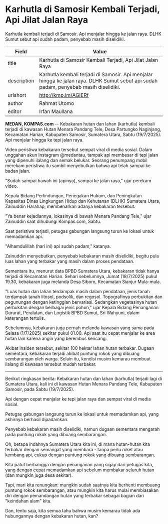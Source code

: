 # Karhutla di Samosir Kembali Terjadi, Api Jilat Jalan Raya

Karhutla kembali terjadi di Samosir. Api menjalar hingga ke jalan raya. DLHK Sumut sebut api sudah padam, penyebab masih diselidiki.

| Field       | Value                                                       |
|-------------|-------------------------------------------------------------|
| title       | Karhutla di Samosir Kembali Terjadi, Api Jilat Jalan Raya |
| description | Karhutla kembali terjadi di Samosir. Api menjalar hingga ke jalan raya. DLHK Sumut sebut api sudah padam, penyebab masih diselidiki. |
| urlshort    | http://kmp.im/AGIERf |
| author      | Rahmat Utomo |
| editor      | Irfan Maullana |

**MEDAN, KOMPAS.com** -- Kebakaran hutan dan lahan (karhutla) kembali terjadi di kawasan Hutan Menara Pandang Tele, Desa Partungko Naginjang, Kecamatan Harian, Kabupaten Samosir, Sumatera Utara, Sabtu (19/7/2025). Api menjalar hingga ke tepi jalan raya.

Video peristiwa kebakaran tersebut sempat viral di media sosial. Dalam unggahan akun Instagram \@medantau, tampak api membesar di tepi jalan yang dipenuhi ilalang dan semak belukar. Seorang penumpang mobil merekam peristiwa itu sambil menyebutkan bahwa api telah sampai ke badan jalan.

\"Sudah sampai bawah ini (apinya), sampai ke jalan raya,\" ujar perekam video.

Kepala Bidang Perlindungan, Penegakan Hukum, dan Peningkatan Kapasitas Dinas Lingkungan Hidup dan Kehutanan (DLHK) Sumatera Utara, Zainuddin Harahap, membenarkan adanya kebakaran tersebut.

\"Ya benar kejadiannya, lokasinya di bawah Menara Pandang Tele,\" ujar Zainuddin saat dihubungi Kompas.com, Sabtu.

Saat peristiwa terjadi, petugas gabungan langsung turun ke lokasi untuk memadamkan api.

\"Alhamdulillah (hari ini) api sudah padam,\" katanya.

Zainuddin menyebutkan, penyebab kebakaran masih diselidiki, begitu pula luas lahan yang terbakar yang masih dalam proses pendataan.

Sementara itu, menurut data BPBD Sumatera Utara, kebakaran tidak hanya terjadi di Kecamatan Harian. Sehari sebelumnya, Jumat (18/7/2025) pukul 19.30, kebakaran juga melanda Desa Siboro, Kecamatan Sianjur Mula-mula.

\"Luas hutan dan lahan terdampak masih dalam pendataan, jenis tanah terdampak tanah litosol, podsolik, dan regosol. Topografinya perbukitan dan pegunungan dengan ketinggian bervariasi. Sedangkan vegetasinya hutan perbukitan dengan berbagai jenis pohon,\" ujar Kepala Bidang Penanganan Darurat, Peralatan, dan Logistik BPBD Sumut, Sri Wahyuni, dalam keterangan tertulis.

Sebelumnya, kebakaran juga pernah melanda kawasan yang sama pada Selasa (1/7/2025) sekitar pukul 01.00. Api saat itu cepat menjalar ke area hutan lain karena angin yang berembus kencang.

Akibat insiden tersebut, sekitar 100 hektar lahan hutan terbakar. Dugaan sementara, kebakaran terjadi akibat puntung rokok yang dibuang sembarangan oleh warga. Selain itu, kondisi musim kemarau membuat ilalang di kawasan tersebut mudah terbakar.

---
Berikut ringkasan berita: Kebakaran hutan dan lahan (karhutla) terjadi lagi di Sumatera Utara, kali ini di kawasan Hutan Menara Pandang Tele, Kabupaten Samosir, pada Sabtu (19/7/2025).

 Api dengan cepat menjalar ke tepi jalan raya dan sempat viral di media sosial.

 Petugas gabungan langsung turun ke lokasi untuk memadamkan api, yang akhirnya berhasil dipadamkan.

 Penyebab kebakaran masih diselidiki, namun dugaan sementara mengarah pada puntung rokok yang dibuang sembarangan.



Oh, betapa indahnya Sumatera Utara kita ini, di mana hutan-hutan kita terbakar dengan semangat yang membara - tanpa perlu roket atau kembang api, cukup dengan puntung rokok yang dibuang sembarangan.

 Kita patut berbangga dengan penanganan yang sigap dari petugas kita, yang dengan cepat memadamkan api sebelum membakar seluruh hutan (dan mungkin juga desa sekitar).

 Tapi, mari kita renungkan: mungkin sudah saatnya kita berhenti membuang puntung rokok sembarangan, atau mungkin kita harus mulai membiasakan diri dengan pemandangan hutan yang terbakar sebagai bagian dari "keindahan alam" kita.

 Dan, tentu saja, kita semua tahu bahwa musim kemarau tidak ada hubungannya dengan kebakaran hutan, kan?
